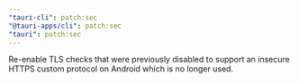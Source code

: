 ```yaml
---
"tauri-cli": patch:sec
"@tauri-apps/cli": patch:sec
"tauri": patch:sec
---
```


Re-enable TLS checks that were previously disabled to support an insecure HTTPS custom protocol on Android which is no longer used.

